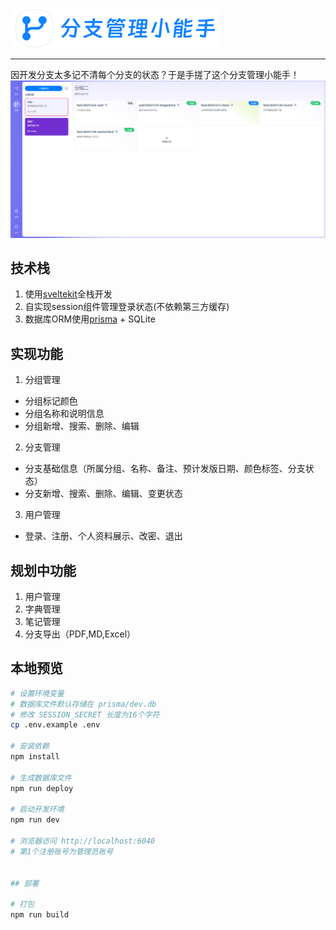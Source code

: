 [![logo](./static/images/logo.png)](https://bram.cli.life)

---

因开发分支太多记不清每个分支的状态？于是手搓了这个分支管理小能手！
[![logo](./static/images/screenshot.png)](https://bram.cli.life)

## 技术栈

1. 使用[sveltekit](https://svelte.dev)全栈开发
2. 自实现session组件管理登录状态(不依赖第三方缓存)
3. 数据库ORM使用[prisma](https://prisma.io) + SQLite

## 实现功能

1. 分组管理
  - 分组标记颜色
  - 分组名称和说明信息
  - 分组新增、搜索、删除、编辑
2. 分支管理
  - 分支基础信息（所属分组、名称、备注、预计发版日期、颜色标签、分支状态）
  - 分支新增、搜索、删除、编辑、变更状态
3. 用户管理
  - 登录、注册、个人资料展示、改密、退出

## 规划中功能
1. 用户管理
2. 字典管理
3. 笔记管理
3. 分支导出（PDF,MD,Excel）

## 本地预览

```bash
# 设置环境变量
# 数据库文件默认存储在 prisma/dev.db
# 修改 SESSION_SECRET 长度为16个字符
cp .env.example .env

# 安装依赖
npm install

# 生成数据库文件
npm run deploy

# 启动开发环境
npm run dev

# 浏览器访问 http://localhost:6040
# 第1个注册账号为管理员账号


## 部署

# 打包
npm run build

